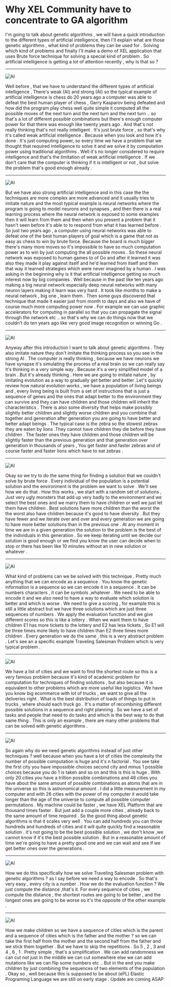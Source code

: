 # Why XEL Community have to concentrate to GA algorithm

I'm going to talk about genetic algorithms ,  we will have a quick introduction to the different types of artificial intelligence, then I'll explain what are those genetic algorithms , what kind of problems they can be used for . Solving which kind of problems and finally I'll make a demo of XEL application that uses Brute force technique for solving a special kind of problem . So artificial intelligence is getting a lot of attention recently , why Is that so ?

-----------------------------------------------
![AI](Untitled2.png)

Well before , that we have to understand the different types of artificial intelligence . There's weak (AI) and strong (AI) so the typical example of artificial intelligence is chess do 20 years ago a computer was able to defeat the best human player of chess , Garry Kasparov being defeated and how did the program play chess well quite simple it computed all the possible moves of the next turn and the next turn and the next turn .. so that's a lot of different possible combinations but there's enough computer power for that there was enough like twenty years ago . And that's not really thinking that's not really intelligent . It's just brute force , so that's why it's called weak artificial intelligence . Because when you look and how it's done . It's just computing power, so every time we have a problem that we thought that required intelligence to solve it and we solve it by computation power using traditional algorithms . Well it's no longer considered to require intelligence and that's the limitation of weak artificial intelligence . If we don't care that the computer is thinking if it is intelligent or not  , but solve the problem that's good enough already .

-----------------------------------------------
![AI](Untitled3.png)

But we have also strong artificial intelligence and in this case the the techniques are more complex are more advanced and it usually tries to imitate nature and the most typical example is neural networks where the program is going to model neurons and synapses , and then there is a real learning process where the neural network is exposed to some examples then it will learn from them and then when you present a problem that it hasn't seen before it's able to to respond from what it has learned before . So just two years ago , a computer using neural networks was able to defeat one of the best human players of goal which is a game that not as easy as chess  to win by brute force. Because the board is much bigger there's many more moves so it's impossible to have so much computation power as to win by just computing the all possible moves . So these neural network was exposed to human games to of Go and after it learned it was also they made it play against itself and he'd learned from itself and then that way it learned strategies which were never imagined by a human .  I was asking in the beginning why is it that artificial intelligence getting so much interest now by big companies . Well because in the past like ten years ago making a big neural network especially deep neural networks with many neuron layers making it learn was very hard . It took like months to make a neural network  , big one , learn them . Then some guys discovered that technique that made it easier just from month to days and also we have of course much more computing power now . For example we can use graphic accelerators for computing in parallel so that you can propagate the signal through the network etc .. so that's why we can do things now that we couldn't do ten years ago like very good image recognition or winning Go .

---------------------------------------------
![AI](Untitled9.jpg)

Anyway after this introduction I want to talk about genetic algorithms  . They also imitate nature they don't imitate the thinking process so you see in the strong AI . The computer is really thinking , because we have neurons we have synapse  it's simulating the process of a real brain so we can really say it's thinking in a very simple way . Because it's a very simplified model of a brain  . But it's already thinking . Here we are going to imitate nature , by imitating evolution as a way to gradually get better and better .Let's quickly review how natural evolution works , we have a population of living beings and ,  every living being is built from a set of instructions that is just a sequence of genes and the ones that adapt better to the environment they can survive and they can have children and those children will inherit the characteristics . There is also some diversity that helps make possibly slightly better children and slightly worse children and you combine that together and generation after generation you are going to have better and better adapt beings . The typical case is  the zebra so the slowest zebras they are eaten by lions .They cannot have children they die before they have children . The faster ones they have children and those children will be slightly faster than the previous generation and that generation over generation in thousands of years , You get faster and faster zebras and of course faster and faster lions which have to eat zebras . 

-------------------------------------------
![AI](Untitled4.png)

 Okay so we try to do the same thing for finding a solution that we couldn't solve by brute force . Every individual of the population is a potential solution and the environment is the problem we want to solve . We'll see how we do that . How this works , we start with a random set of solutions , Just very ugly monsters that add up very badly to the environment and we select the best ones and we marry them to have children or well we just let them have children . Best solutions have more children than the worst the the worst also have children because it's good to have diversity  . But they have fewer and we iterate over and over and every generation we are going to have more better solutions than in the previous one . At any moment in time we are in a given generation the solution to the problem is the best of the individuals in this generation . So we keep iterating until we decide our solution is good enough or we find you know the user can decide when to stop or there has been like 10 minutes without an in new solution or whatever .
 
 ----------------------------------------
 ![AI](Untitled.png)
 
  What kind of problems can we be solved with this technique . Pretty much anything that we can encode as a sequence . You know the genetic information is a sequence so we can encode it in a sequence . It can be numbers characters , it can be symbols ,whatever . We need to be able to encode it and we also need to have a way to evaluate which solution is better and which is worse . We need to give a scoring , for example this is still a little abstract but we have three solutions which are just three sequences of numbers . We apply the evaluation function and we give different scores so this is like a lottery . When we want them to have children E1 has more tickets to the lottery and E2 has less tickets , So E1 will be three times more likely to have children than E2 three times more children . Every generation we do the same , this is a very abstract problem . Let's see an a specific example Traveling Salesman Problem which is very typical problem .
  
----------------------------------------
 ![AI](Untitled5.png)
 
 We have a list of cities and we want to find the shortest route so this is a very famous problem because it's kind of academic problem for computation for techniques of finding solutions , but also because it is equivalent to other problems which are more useful like logistics . We have you know big ecommerce with lot of trucks ,  we want to give all the deliveries right . What is the best distribution of loads of things to put in trucks , where should each truck go . It's a matter of recombining different possible solutions in a sequence and right planning . So we have a set of tasks and people that need to do tasks and which is the best way to do that same thing . This is only an example , there are many other problems that can be solved with genetic algorithms .
 
----------------------------------------
 ![AI](Untitled6.png)

So again why do we need genetic algorithms instead of just other techniques  ? well because when you have a lot of cities the complexity the number of possible computation is huge and it's n factorial . You see take the first city you have impossible choices second city and minus 1 possible choices because you do 1 is taken and so on and this is this is huge . With only 20 cities you have a trillion possible combinations and 48 cities you have about the same amount of possible combinations as atoms that are in the universe so this is astronomical amount . I did a little measurement in my computer and with 26 cities with the power of my computer it would take longer than the age of the universe to compute all possible computer permutations . My machine could be faster , we have XEL Platform that are thousand times faster . But just add a couple more cities , already back to the same amount of time required . So the good thing about genetic algorithms is that it scales very well . You can add hundreds you can throw hundreds and hundreds of cities and it will quite quickly find a reasonable solution . it's not going to be the best possible solution , we don't know ,we cannot know if it's the best possible solution . But in a reasonable amount of time we're going to have a pretty good one and we can wait and see if we get better ones over the generations . 

---------------------------------------
 ![AI](Untitled7.png)

How we do this specifically how we solve Traveling Salesman problem with genetic algorithms ? as I say before we need a way to encode . So that's very easy , every city is a number . How we do the evaluation function ? We just compute the distance ,that's it. For every sequence of cities , we compute the distance , the shortest routes are going to be better , and the longest ones are going to be worse so it's the opposite of the other example .

---------------------------------------
 ![AI](Untitled8.png)
 
 
 How we make children so we have a sequence of cities which is the parent and a sequence of cities which is the father and the mother ? so we can take the first half from the mother and the second half from the father and we stick them together . But we have to skip the repetitions . So 5 , 2 , 3 and  4 , 6 , 1 .  Pretty simple ,  that's a simplification . We can add randomness we can cut not just in the middle we can cut somewhere else we can add mutations like we can flip some numbers etc ..  But in the end you make children by just combining the sequences of two elements of the population . Okay so , well because this is supposed to be about (ePL) Elastic Programing Language  we are still on early stage . Update are coming ASAP 
 


